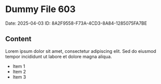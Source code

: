 # Dummy File 603

Date: 2025-04-03
ID: 8A2F9558-F73A-4CD3-8A84-1285075FA7BE

## Content

Lorem ipsum dolor sit amet, consectetur adipiscing elit.
Sed do eiusmod tempor incididunt ut labore et dolore magna aliqua.

* Item 1
* Item 2
* Item 3
